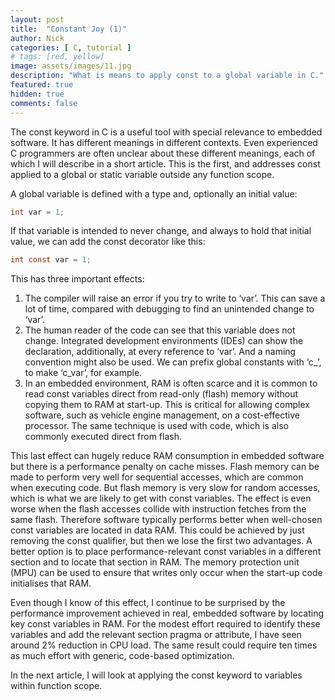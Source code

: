 ```yaml
---
layout: post
title:  "Constant Joy (1)"
author: Nick
categories: [ C, tutorial ]
# tags: [red, yellow]
image: assets/images/11.jpg
description: "What is means to apply const to a global variable in C."
featured: true
hidden: true
comments: false
---
```


The const keyword in C is a useful tool with special relevance to embedded software. It has different meanings in different contexts. Even experienced C programmers are often unclear about these different meanings, each of which I will describe in a short article. This is the first, and addresses const applied to a global or static variable outside any function scope.

A global variable is defined with a type and, optionally an initial value:
```c
int var = 1;
```
If that variable is intended to never change, and always to hold that initial value, we can add the const decorator like this:
```c
int const var = 1;
```

This has three important effects:
1. The compiler will raise an error if you try to write to ‘var’. This can save a lot of time, compared with debugging to find an unintended change to ‘var’.
2. The human reader of the code can see that this variable does not change. Integrated development environments (IDEs) can show the declaration, additionally, at every reference to ‘var’. And a naming convention might also be used. We can prefix global constants with ‘c_’, to make ‘c_var’, for example.
3. In an embedded environment, RAM is often scarce and it is common to read const variables direct from read-only (flash) memory without copying them to RAM at start-up. This is critical for allowing complex software, such as vehicle engine management, on a cost-effective processor. The same technique is used with code, which is also commonly executed direct from flash.

This last effect can hugely reduce RAM consumption in embedded software but there is a performance penalty on cache misses. Flash memory can be made to perform very well for sequential accesses, which are common when executing code. But flash memory is very slow for random accesses, which is what we are likely to get with const variables. The effect is even worse when the flash accesses collide with instruction fetches from the same flash. Therefore software typically performs better when well-chosen const variables are located in data RAM. This could be achieved by just removing the const qualifier, but then we lose the first two advantages. A better option is to place performance-relevant const variables in a different section and to locate that section in RAM. The memory protection unit (MPU) can be used to ensure that writes only occur when the start-up code initialises that RAM.

Even though I know of this effect, I continue to be surprised by the performance improvement achieved in real, embedded software by locating key const variables in RAM. For the modest effort required to identify these variables and add the relevant section pragma or attribute, I have seen around 2% reduction in CPU load. The same result could require ten times as much effort with generic, code-based optimization.

In the next article, I will look at applying the const keyword to variables within function scope.
